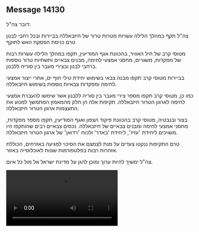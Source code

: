 ## Message 14130

דובר צה"ל:

צה"ל תקף במהלך הלילה עשרות מטרות טרור של חיזבאללה בביירות ובכל רחבי לבנון טרם כניסת הפסקת האש לתוקף

מטוסי קרב של חיל האוויר, בהכוונת אגף המודיעין, תקפו במהלך הלילה עשרות רבות של מפקדות, משגרים, מחסני אמצעי לחימה, מבנים צבאיים ותשתיות טרור נוספות ברחבי לבנון ובצירי מעבר בין סוריה ללבנון. 

בביירות מטוסי קרב תקפו מבנה צבאי בשימוש יחידת טילי חוף ים, אתרי ייצור אמצעי לחימה ומפקדות צבאיות נוספות בשימוש חיזבאללה.

כמו כן, מטוסי קרב תקפו מספר צירי מעבר בין סוריה ללבנון אשר שימשו להעברת אמצעי לחימה לארגון הטרור חיזבאללה. תקיפות אלה הן חלק מהמאמץ המתמשך למנוע את התעצמות ארגון הטרור חיזבאללה.

בצור ובנבטיה, מטוסי קרב בהכוונת פיקוד הצפון ואגף המודיעין, תקפו מספר מפקדות, מחסני אמצעי לחימה ומבנים צבאיים של חיזבאללה. נכסים צבאיים רבים שהותקפו היו משויכים ליחידת ׳עזיז׳, ליחידת 'באדר' ולכוח ׳רדואן׳ של ארגון הטרור חיזבאללה.

טרם התקיפות ננקטו צעדים על מנת לצמצם את הסיכוי לפגיעה באזרחים, הכוללת אזהרות רבות בפלטפורמות שונות לאוכלוסייה באזור.

צה"ל ימשיך להיות ערוך ומוכן להגן על מדינת ישראל אל מול כל איום.

![Video](https://data.iron-swords.co.il/2024/November/27/https://data.iron-swords.co.il/2024/November/27/14130/14130_media.mp4)
